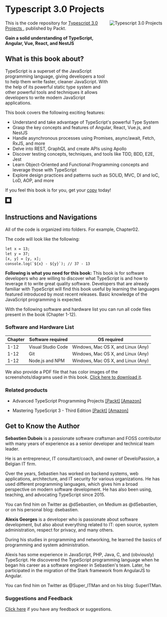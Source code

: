 # Typescript 3.0 Projects 

<a href="https://www.packtpub.com/programming/typescript-3-0-projects?utm_source=github&utm_medium=repository&utm_campaign=9781789615869"><img src="https://www.packtpub.com/media/catalog/product/cache/e4d64343b1bc593f1c5348fe05efa4a6/9/7/9781789615869-original.png" alt="Typescript 3.0 Projects " height="256px" align="right"></a>

This is the code repository for [Typescript 3.0 Projects ](https://www.packtpub.com/programming/typescript-3-0-projects?utm_source=github&utm_medium=repository&utm_campaign=9781789615869), published by Packt.

**Gain a solid understanding of TypeScript, Angular, Vue, React, and NestJS**

## What is this book about?
TypeScript is a superset of the JavaScript programming language, giving developers a tool to help them write faster, cleaner JavaScript. With the help of its powerful static type system and other powerful tools and techniques it allows developers to write modern JavaScript applications.


This book covers the following exciting features:
* Understand and take advantage of TypeScript's powerful Type System 
* Grasp the key concepts and features of Angular, React, Vue.js, and NestJS 
* Handle asynchronous processes using Promises, async/await, Fetch, RxJS, and more 
* Delve into REST, GraphQL and create APIs using Apollo 
* Discover testing concepts, techniques, and tools like TDD, BDD, E2E, Jest 
* Learn Object-Oriented and Functional Programming concepts and leverage those with TypeScript 
* Explore design practices and patterns such as SOLID, MVC, DI and IoC, LoD, AOP, and more

If you feel this book is for you, get your [copy](https://www.amazon.com/dp/1789615860) today!

<a href="https://www.packtpub.com/?utm_source=github&utm_medium=banner&utm_campaign=GitHubBanner"><img src="https://raw.githubusercontent.com/PacktPublishing/GitHub/master/GitHub.png" 
alt="https://www.packtpub.com/" border="5" /></a>

## Instructions and Navigations
All of the code is organized into folders. For example, Chapter02.

The code will look like the following:
```
let x = 13;
let y = 37;
[x, y] = [y, x];
console.log(`${x} - ${y}`); // 37 - 13
```

**Following is what you need for this book:**
This book is for software developers who are willing to discover what TypeScript is and how to leverage it to write great quality software. Developers that are already familiar with TypeScript will find this book useful by learning the languages featured introduced by most recent releases. Basic knowledge of the JavaScript programming is expected.	

With the following software and hardware list you can run all code files present in the book (Chapter 1-12).
### Software and Hardware List
| Chapter | Software required | OS required |
| -------- | ------------------------------------ | ----------------------------------- |
| 1-12 | Visual Studio Code | Windows, Mac OS X, and Linux (Any) |
| 1-12 | Git | Windows, Mac OS X, and Linux (Any) |
| 1-12 | Node.js and NPM | Windows, Mac OS X, and Linux (Any) |

We also provide a PDF file that has color images of the screenshots/diagrams used in this book. [Click here to download it](https://static.packt-cdn.com/downloads/9781789615869_ColorImages.pdf).

### Related products
* Advanced TypeScript Programming Projects  [[Packt]](https://www.packtpub.com/in/application-development/advanced-typescript-3-programming-projects?utm_source=github&utm_medium=repository&utm_campaign=9781789133042) [[Amazon]](https://www.amazon.com/dp/1789133041)

* Mastering TypeScript 3 - Third Edition  [[Packt]](https://www.packtpub.com/application-development/mastering-typescript-3-third-edition?utm_source=github&utm_medium=repository&utm_campaign=9781789536706) [[Amazon]](https://www.amazon.com/dp/B07J2LNM4F)

## Get to Know the Author
**Sebastien Dubois**
is a passionate software craftsman and FOSS contributor with many years of experience as a senior developer and technical team leader.

He is an entrepreneur, IT consultant/coach, and owner of DeveloPassion, a Belgian IT firm.

Over the years, Sebastien has worked on backend systems, web applications, architecture, and IT security for various organizations. He has used different programming languages, which gives him a broad perspective on modern software development. He has also been using, teaching, and advocating TypeScript since 2015.

You can find him on Twitter as @dSebastien, on Medium as @dSebastien, or on his personal blog: dsebastien.

**Alexis Georges**
is a developer who is passionate about software development, but also about everything related to IT: open source, system administration, respect for privacy, and many others.

During his studies in programming and networking, he learned the basics of programming and system administration.

Alexis has some experience in JavaScript, PHP, Java, C, and (obviously) TypeScript. He discovered the TypeScript programming language when he began his career as a software engineer in Sebastien's team. Later, he participated in the migration of the Stark framework from AngularJS to Angular.

You can find him on Twitter as @Super_ITMan and on his blog: SuperITMan.


### Suggestions and Feedback
[Click here](https://docs.google.com/forms/d/e/1FAIpQLSdy7dATC6QmEL81FIUuymZ0Wy9vH1jHkvpY57OiMeKGqib_Ow/viewform) if you have any feedback or suggestions.


